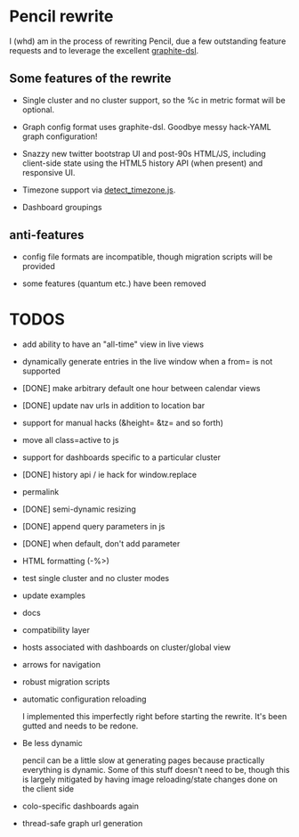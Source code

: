# Pencil rewrite

I (whd) am in the process of rewriting Pencil, due a few outstanding feature
requests and to leverage the excellent [graphite-dsl](https://github.com/ripienaar/graphite-graph-dsl/).

## Some features of the rewrite

* Single cluster and no cluster support, so the %c in metric format will be optional.

* Graph config format uses graphite-dsl. Goodbye messy hack-YAML graph configuration!

* Snazzy new twitter bootstrap UI and post-90s HTML/JS, including client-side
  state using the HTML5 history API (when present) and responsive UI.

* Timezone support via [detect_timezone.js](http://www.pageloom.com/automatic-timezone-detection-with-javascript).

* Dashboard groupings

## anti-features

* config file formats are incompatible, though migration scripts will be provided

* some features (quantum etc.) have been removed

# TODOS

* add ability to have an "all-time" view in live views

* dynamically generate entries in the live window when a from= is not supported

* [DONE] make arbitrary default one hour between calendar views

* [DONE] update nav urls in addition to location bar

* support for manual hacks (&height= &tz= and so forth)

* move all class=active to js

* support for dashboards specific to a particular cluster

* [DONE] history api / ie hack for window.replace

* permalink

* [DONE] semi-dynamic resizing

* [DONE] append query parameters in js

* [DONE] when default, don't add parameter

* HTML formatting (-%>)

* test single cluster and no cluster modes

* update examples

* docs

* compatibility layer

* hosts associated with dashboards on cluster/global view

* arrows for navigation

* robust migration scripts

* automatic configuration reloading

  I implemented this imperfectly right before starting the rewrite. It's been
  gutted and needs to be redone.

* Be less dynamic 

  pencil can be a little slow at generating pages because practically everything
  is dynamic. Some of this stuff doesn't need to be, though this is largely
  mitigated by having image reloading/state changes done on the client side

* colo-specific dashboards again

* thread-safe graph url generation
